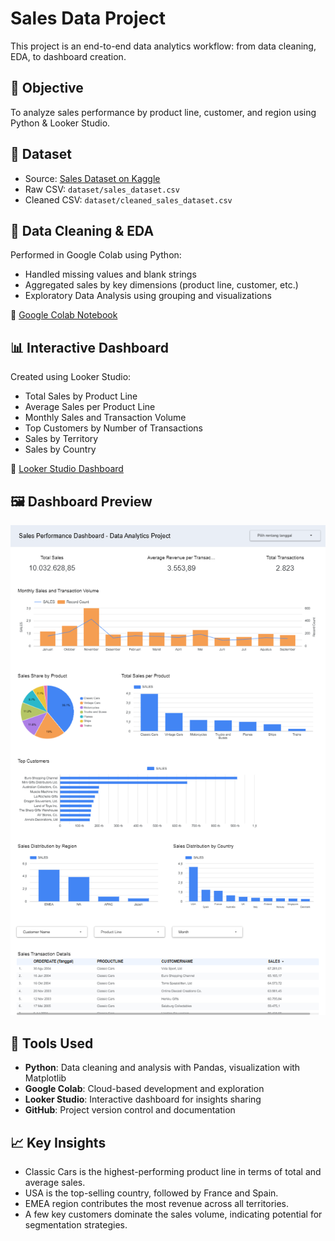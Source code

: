 # Sales Data Project

This project is an end-to-end data analytics workflow: from data cleaning, EDA, to dashboard creation.

## 📌 Objective
To analyze sales performance by product line, customer, and region using Python & Looker Studio.

## 📁 Dataset
- Source: [Sales Dataset on Kaggle](https://www.kaggle.com/datasets/kyanyoga/sample-sales-data/data) 
- Raw CSV: `dataset/sales_dataset.csv`
- Cleaned CSV: `dataset/cleaned_sales_dataset.csv`


## 🧪 Data Cleaning & EDA
Performed in Google Colab using Python:
- Handled missing values and blank strings
- Aggregated sales by key dimensions (product line, customer, etc.)
- Exploratory Data Analysis using grouping and visualizations

🔗 [Google Colab Notebook](https://colab.research.google.com/drive/1jiFNviJ0QoQWkM1z-5-EoIpRIflPw9Hh?usp=sharing)

## 📊 Interactive Dashboard
Created using Looker Studio:
- Total Sales by Product Line
- Average Sales per Product Line
- Monthly Sales and Transaction Volume
- Top Customers by Number of Transactions
- Sales by Territory
- Sales by Country
 
🔗 [Looker Studio Dashboard](https://lookerstudio.google.com/reporting/2e504976-0419-42a3-854a-b360ae9dd91f)

## 🖼️ Dashboard Preview

![Dashboard Overview](assets/dashboard-overview.png)


## 🧰 Tools Used
- **Python**: Data cleaning and analysis with Pandas, visualization with Matplotlib
- **Google Colab**: Cloud-based development and exploration
- **Looker Studio**: Interactive dashboard for insights sharing
- **GitHub**: Project version control and documentation

## 📈 Key Insights
- Classic Cars is the highest-performing product line in terms of total and average sales.
- USA is the top-selling country, followed by France and Spain.
- EMEA region contributes the most revenue across all territories.
- A few key customers dominate the sales volume, indicating potential for segmentation strategies.
